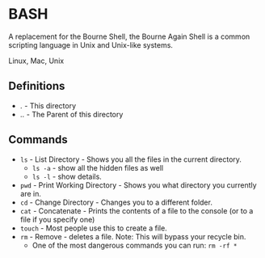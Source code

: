 # BASH
A replacement for the Bourne Shell, the Bourne Again Shell is a common scripting language in Unix and Unix-like systems.

Linux, Mac, Unix

## Definitions
* *.* - This directory
* *..* - The Parent of this directory 

## Commands
* `ls` - List Directory - Shows you all the files in the current directory.
  * `ls -a` - show all the hidden files as well
  * `ls -l` - show details.
* `pwd` - Print Working Directory - Shows you what directory you currently are in.      
* `cd` - Change Directory - Changes you to a different folder.
* `cat` - Concatenate - Prints the contents of a file to the console (or to a file if you specify one)
* `touch` - Most people use this to create a file.
* `rm` - Remove - deletes a file. Note: This will bypass your recycle bin.
  * One of the most dangerous commands you can run: `rm -rf *`
